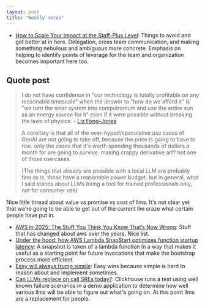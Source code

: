 ```yaml
---
layout: post
title: "Weekly notes"
---
```


* [How to Scale Your Impact at the Staff-Plus Level](https://www.infoq.com/articles/scale-impact-staff-plus/?trk=public_post_comment-text): Things to avoid and get better at in here. Delegation, cross team communication, and making something nebulous and ambiguous more concrete. Emphasis on helping to identify points of leverage for the team and organization becomes important here too.

## Quote post

> I do not have confidence in "our technology is totally profitable on any reasonable timescale" when the answer to "how do we afford it" is "we turn the solar system into computronium and use the entire sun as an energy source for it" even if it were possible without breaking the laws of physics. - [Liz Fong-Jones](https://bsky.app/profile/lizthegrey.com/post/3lwpx2h4bpk26)
> 
> A corollary is that all of the over-hyped/speculative use cases of GenAI are not going to take off, because the price is going to have to rise. only the cases that it's worth spending thousands of dollars a month for are going to survive. making crappy derivative art? not one of those use cases.
> 
> (The things that already are possible with a local LLM are probably fine as is, those have a reasonable power budget. but in general, what I said stands about LLMs being a tool for trained professionals only, not for consumer use)

Nice little thread about value vs promise vs cost of llms. It's not clear yet that we're going to be able to get out of the current llm craze what certain people have put in.

* [AWS in 2025: The Stuff You Think You Know That’s Now Wrong](https://www.lastweekinaws.com/blog/aws-in-2025-the-stuff-you-think-you-know-thats-now-wrong/): Stuff that has changed about aws over the years. Nice list.
* [Under the hood: how AWS Lambda SnapStart optimizes function startup latency](https://aws.amazon.com/blogs/compute/under-the-hood-how-aws-lambda-snapstart-optimizes-function-startup-latency/): A snapshot is taken of a lambda function in a way that makes it useful as a starting point for future invocations that make the bootstrap process more efficient.
* [Easy will always trump simple](https://surfingcomplexity.blog/2025/08/17/easy-will-always-trump-simple/): Easy wins because simple is hard to reason about and implement sometimes.
* [Can LLMs replace on call SREs today?](https://clickhouse.com/blog/llm-observability-challenge): Clickhouse runs a test using well known failure scenarios in a demo application to determine how well various llms will be able to figure out what's going on. At this point llms are a replacement for people.
